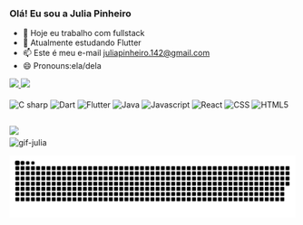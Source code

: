 ### Olá! Eu sou a Julia Pinheiro


- 🔭 Hoje eu trabalho com fullstack
- 🌱 Atualmente estudando Flutter
- 📫 Este é meu e-mail juliapinheiro.142@gmail.com
- 😄 Pronouns:ela/dela 


<div>
  <a href="https://github.com/juliapinheiro42">
  <img height="180em" src="https://github-readme-stats.vercel.app/api?username=juliapinheiro42&show_icons=true&theme=ocean_dark&include_all_commits=true&count_private=true"/>
<img height="180em" src="https://github-readme-stats.vercel.app/api/top-langs/?username=juliapinheiro42&layout=compact&langs_count=7&theme=ocean_dark"/>
</div>
 <div style="display: inline-block"><br>
  <img align="center" alt="C sharp" height="50" width="60" src="https://cdn.jsdelivr.net/gh/devicons/devicon/icons/csharp/csharp-original.svg" margin-left="10">
   <img align="center" alt="Dart" margin-left="10"  height="50" width="60" src="https://cdn.jsdelivr.net/gh/devicons/devicon/icons/dart/dart-plain-wordmark.svg">
    <img align="center" alt="Flutter" margin-left="10" height="50" width="60" src="https://cdn.jsdelivr.net/gh/devicons/devicon/icons/flutter/flutter-original.svg">
    <img align="center" alt="Java" margin-left="10" height="50" width="60" src="https://cdn.jsdelivr.net/gh/devicons/devicon/icons/java/java-original-wordmark.svg">
    <img align="center" alt="Javascript" height="50" width="60" src="https://cdn.jsdelivr.net/gh/devicons/devicon/icons/javascript/javascript-original.svg">
     <img align="center" alt="React" height="50" width="60" src="https://cdn.jsdelivr.net/gh/devicons/devicon/icons/react/react-original-wordmark.svg">
     <img align="center" alt="CSS" height="50" width="60" src="https://cdn.jsdelivr.net/gh/devicons/devicon/icons/css3/css3-original-wordmark.svg">
   <img align="center" alt="HTML5" height="50" width="60" src="https://cdn.jsdelivr.net/gh/devicons/devicon/icons/html5/html5-original-wordmark.svg">
  </div>
    
##

<div> 
 <a href="https://www.linkedin.com/in/julia-pinheiro-992a59180/" target="_blank"> <img src="https://img.shields.io/badge/LinkedIn-0077B5?style=for-the-badge&logo=linkedin&logoColor=white"></a>  
</div>
     <div>
<img align="center" alt="gif-julia"
src="https://media.discordapp.net/attachments/758116645624872961/886005303726964787/20210910_184743.gif"></div>
  
  
  ![Snake animation](https://github.com/juliapinheiro42/juliapinheiro42/blob/output/github-contribution-grid-snake.svg)
 



